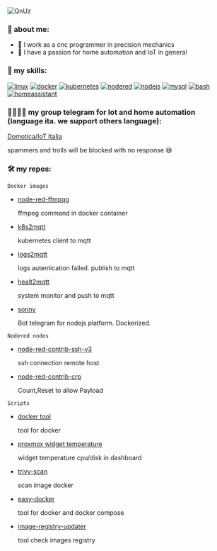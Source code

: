 ![QnUz](https://user-images.githubusercontent.com/68069659/168406298-8e992256-522c-4de3-a403-7cbcc43d728e.gif)



<!--
**william89731/william89731** is a ✨ _special_ ✨ repository because its `README.md` (this file) appears on your GitHub profile.

-->


### 🤔 about me:

- 🔭 I work as a cnc programmer in precision mechanics
- 🥰 I have a passion for home automation and IoT in general

### 🤹 my skills:

  [![linux](https://img.shields.io/badge/linux-magenta)](https://www.linux.org/)
  [![docker](https://img.shields.io/badge/docker-cyano)](https://www.docker.com/)
  [![kubernetes](https://img.shields.io/badge/-kubernetes-blue)](https://kubernetes.io/)
  [![nodered](https://img.shields.io/badge/nodered-red)](https://nodered.org/)
  [![nodejs](https://img.shields.io/badge/nodejs-blue)](https://nodejs.org/en/)
  [![mysql](https://img.shields.io/badge/mysql-9cf)](https://www.mysql.com/)
  [![bash](https://img.shields.io/badge/bash-critical)](https://www.gnu.org/software/bash/)
  [![homeassistant](https://img.shields.io/badge/homeassistant-informational)](https://www.home-assistant.io/)

### 👦🏽👦🏽 my group telegram for Iot and home automation  (language ita. we support others language):

  [Domotica/IoT Italia](https://t.me/domotica_italia) 
  
  spammers and trolls will be blocked with no response 😅

### :hammer_and_wrench: my repos:

```Docker images```

- [node-red-ffmpqg](https://github.com/william89731/node-red-ffmpeg)
  
  ffmpeg command in docker container
  
- [k8s2mqtt](https://github.com/william89731/k8s2mqtt)

  kubernetes client to mqtt
  
- [logs2mqtt](https://github.com/william89731/logs2mqtt)

  logs autentication failed. publish to mqtt
  
- [healt2mqtt](https://github.com/william89731/health2mqtt)

  system monitor and push to mqtt

- [sonny](https://github.com/william89731/sonny)

  Bot telegram for nodejs platform. Dockerized.

```Nodered nodes```

- [node-red-contrib-ssh-v3](https://github.com/william89731/node-red-contrib-ssh-v3)

  ssh connection remote host

- [node-red-contrib-crp](https://github.com/william89731/node-red-contrib-crp)

  Count,Reset to allow Payload

```Scripts```

- [docker tool](https://github.com/william89731/docker-tool)

  tool for docker

- [proxmox widget temperature](https://github.com/william89731/proxmox-widget-temperature)

  widget temperature cpu/disk in dashboard  

- [trivy-scan](https://github.com/william89731/trivy-scan)

  scan image docker

- [easy-docker](https://github.com/william89731/easy-docker)

  tool for docker and docker compose

- [image-registry-updater](https://github.com/william89731/image-registry-updater/tree/main)

  tool check images registry












